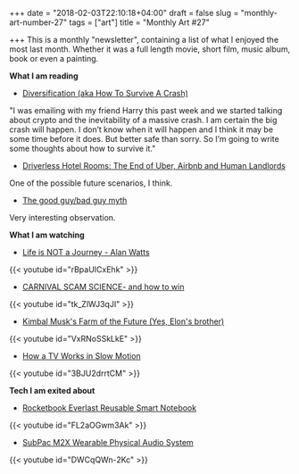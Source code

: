 +++
date = "2018-02-03T22:10:18+04:00"
draft = false
slug = "monthly-art-number-27"
tags = ["art"]
title = "Monthly Art #27"

+++
This is a monthly "newsletter", containing a list of what I enjoyed the most
last month. Whether it was a full length movie, short film, music album, book
or even a painting.

<!--more-->

**What I am reading**

* [Diversification (aka How To Survive A Crash)](https://avc.com/2017/09/diversification-aka-how-to-survive-a-crash/)

"I was emailing with my friend Harry this past week and we started talking
about crypto and the inevitability of a massive crash. I am certain the big
crash will happen. I don’t know when it will happen and I think it may be some
time before it does. But better safe than sorry. So I’m going to write some
thoughts about how to survive it."

* [Driverless Hotel Rooms: The End of Uber, Airbnb and Human Landlords](https://hackernoon.com/driverless-hotel-rooms-the-end-of-uber-airbnb-and-human-landlords-e39f92cf16e1)

One of the possible future scenarios, I think.

* [The good guy/bad guy myth](https://aeon.co/essays/why-is-pop-culture-obsessed-with-battles-between-good-and-evil)

Very interesting observation.

**What I am watching**

* [Life is NOT a Journey - Alan Watts](https://www.youtube.com/watch?v=rBpaUICxEhk)

{{< youtube id="rBpaUICxEhk" >}}

* [CARNIVAL SCAM SCIENCE- and how to win](https://www.youtube.com/watch?v=tk_ZlWJ3qJI)

{{< youtube id="tk_ZlWJ3qJI" >}}

* [Kimbal Musk's Farm of the Future (Yes, Elon's brother)](https://www.youtube.com/watch?v=VxRNoSSkLkE&feature=youtu.be)

{{< youtube id="VxRNoSSkLkE" >}}

* [How a TV Works in Slow Motion](https://www.youtube.com/watch?v=3BJU2drrtCM)

{{< youtube id="3BJU2drrtCM" >}}

**Tech I am exited about**

* [Rocketbook Everlast Reusable Smart Notebook](https://www.amazon.com/Rocketbook-EVR-E-R-Everlast-Smart-Notebook/dp/B06ZXWVZ3X)

{{< youtube id="FL2aOGwm3Ak" >}}

* [SubPac M2X Wearable Physical Audio System](https://www.amazon.com/exec/obidos/ASIN/B0751H8FZ1/offsitoftimfe-20?th=1)

{{< youtube id="DWCqQWn-2Kc" >}}
